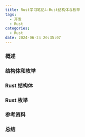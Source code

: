 ```yaml
---
title: Rust学习笔记4-Rust结构体与枚举
tags:
  - 开发
  - Rust
categories:
  - Rust
date: 2024-06-24 20:35:07
---
```


### 概述



### 结构体和枚举



<!-- more -->



### Rust 结构体



### Rust 枚举



### 参考资料



### 总结
